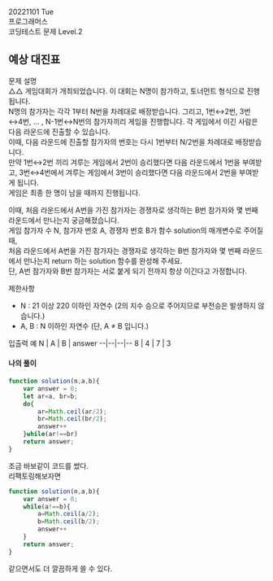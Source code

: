 20221101 Tue  
프로그래머스  
코딩테스트 문제 Level.2  

예상 대진표
---
문제 설명   
△△ 게임대회가 개최되었습니다. 이 대회는 N명이 참가하고, 토너먼트 형식으로 진행됩니다.  
N명의 참가자는 각각 1부터 N번을 차례대로 배정받습니다. 그리고, 1번↔2번, 3번↔4번, ... , N-1번↔N번의 참가자끼리 게임을 진행합니다. 각 게임에서 이긴 사람은 다음 라운드에 진출할 수 있습니다.  
이때, 다음 라운드에 진출할 참가자의 번호는 다시 1번부터 N/2번을 차례대로 배정받습니다.  
만약 1번↔2번 끼리 겨루는 게임에서 2번이 승리했다면 다음 라운드에서 1번을 부여받고, 3번↔4번에서 겨루는 게임에서 3번이 승리했다면 다음 라운드에서 2번을 부여받게 됩니다.  
게임은 최종 한 명이 남을 때까지 진행됩니다.

이때, 처음 라운드에서 A번을 가진 참가자는 경쟁자로 생각하는 B번 참가자와 몇 번째 라운드에서 만나는지 궁금해졌습니다.  
게임 참가자 수 N, 참가자 번호 A, 경쟁자 번호 B가 함수 solution의 매개변수로 주어질 때,  
처음 라운드에서 A번을 가진 참가자는 경쟁자로 생각하는 B번 참가자와 몇 번째 라운드에서 만나는지 return 하는 solution 함수를 완성해 주세요.  
단, A번 참가자와 B번 참가자는 서로 붙게 되기 전까지 항상 이긴다고 가정합니다.

제한사항  
- N : 21 이상 220 이하인 자연수 (2의 지수 승으로 주어지므로 부전승은 발생하지 않습니다.)
- A, B : N 이하인 자연수 (단, A ≠ B 입니다.)

입출력 예
N |	A |	B |	answer
--|--|--|--
8	| 4 |	7 |	3

#### 나의 풀이
```jsx
function solution(n,a,b){
    var answer = 0;
    let ar=a, br=b;
    do{
        ar=Math.ceil(ar/2);
        br=Math.ceil(br/2);
        answer++
    }while(ar!==br)
    return answer;
}
```
조금 바보같이 코드를 썼다.   
리팩토링해보자면
```jsx
function solution(n,a,b){
    var answer = 0;
    while(a!==b){
        a=Math.ceil(a/2);
        b=Math.ceil(b/2);
        answer++
    }
    return answer;
}
```
같으면서도 더 깔끔하게 쓸 수 있다.  









